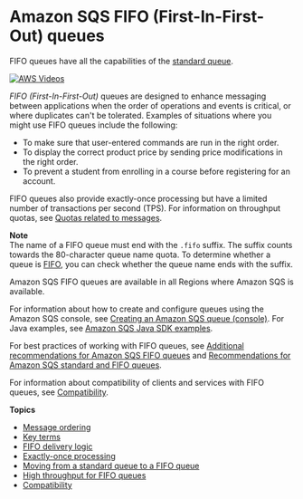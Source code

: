 # Amazon SQS FIFO \(First\-In\-First\-Out\) queues<a name="FIFO-queues"></a>

FIFO queues have all the capabilities of the [standard queue](standard-queues.md)\.

[![AWS Videos](http://img.youtube.com/vi/https://www.youtube.com/embed/XrX7rb6M3jw?rel=0&amp;controls=0&amp;showinfo=0/0.jpg)](http://www.youtube.com/watch?v=https://www.youtube.com/embed/XrX7rb6M3jw?rel=0&amp;controls=0&amp;showinfo=0)

*FIFO \(First\-In\-First\-Out\)* queues are designed to enhance messaging between applications when the order of operations and events is critical, or where duplicates can't be tolerated\. Examples of situations where you might use FIFO queues include the following:
+ To make sure that user\-entered commands are run in the right order\.
+ To display the correct product price by sending price modifications in the right order\.
+ To prevent a student from enrolling in a course before registering for an account\.

FIFO queues also provide exactly\-once processing but have a limited number of transactions per second \(TPS\)\. For information on throughput quotas, see [Quotas related to messages](quotas-messages.md)\.

**Note**  
The name of a FIFO queue must end with the `.fifo` suffix\. The suffix counts towards the 80\-character queue name quota\. To determine whether a queue is [FIFO](#FIFO-queues), you can check whether the queue name ends with the suffix\.

Amazon SQS FIFO queues are available in all Regions where Amazon SQS is available\.

For information about how to create and configure queues using the Amazon SQS console, see [Creating an Amazon SQS queue \(console\)](sqs-configure-create-queue.md)\. For Java examples, see [Amazon SQS Java SDK examples](sqs-java-tutorials.md)\.

For best practices of working with FIFO queues, see [Additional recommendations for Amazon SQS FIFO queues](sqs-additional-fifo-queue-recommendations.md) and [Recommendations for Amazon SQS standard and FIFO queues](sqs-standard-fifo-queue-best-practices.md)\.

For information about compatibility of clients and services with FIFO queues, see [Compatibility](FIFO-compatibility.md)\.

**Topics**
+ [Message ordering](FIFO-queues-message-order.md)
+ [Key terms](FIFO-key-terms.md)
+ [FIFO delivery logic](FIFO-queues-understanding-logic.md)
+ [Exactly\-once processing](FIFO-queues-exactly-once-processing.md)
+ [Moving from a standard queue to a FIFO queue](FIFO-queues-moving.md)
+ [High throughput for FIFO queues](high-throughput-fifo.md)
+ [Compatibility](FIFO-compatibility.md)